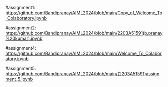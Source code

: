 #assignment1: https://github.com/Bandipranay/AIML2024/blob/main/Copy_of_Welcome_To_Colaboratory.ipynb

#assignment2: https://github.com/Bandipranay/AIML2024/blob/main/2203A51591(b.pranay%20kumar).ipynb

#assignment4: https://github.com/Bandipranay/AIML2024/blob/main/Welcome_To_Colaboratory.ipynb

#assignment5: https://github.com/Bandipranay/AIML2024/blob/main/(2203A51591)assignment_5.ipynb
